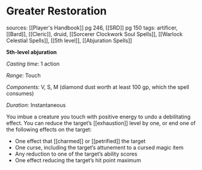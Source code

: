 # Greater Restoration
sources: [[Player's Handbook]] pg 246, [[SRD]] pg 150
tags: artificer, [[Bard]], [[Cleric]], druid, [[Sorcerer Clockwork Soul Spells]], [[Warlock Celestial Spells]], [[5th level]], [[Abjuration Spells]]

**5th-level abjuration**

*Casting time*: 1 action

*Range*: Touch

*Components*: V, S, M (diamond dust worth at least 100 gp, which the spell consumes)

*Duration*: Instantaneous

You imbue a creature you touch with positive energy to undo a debilitating effect. You can reduce the target’s [[exhaustion]] level by one, or end one of the following effects on the target:

* One effect that [[charmed]] or [[petrified]] the target
* One curse, including the target’s attunement to a cursed magic item
* Any reduction to one of the target’s ability scores
* One effect reducing the target’s hit point maximum
